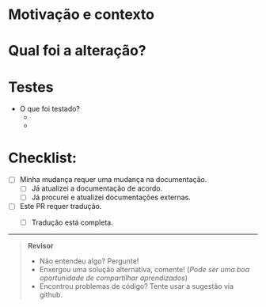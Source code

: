 
Motivação e contexto
================================================================================
<!--
Explique o porque este pull-request foi aberto, qual problema ele resolve.
Esta explicação deve incluir informações suficientes para uma pessoa sem contexto poder entender.
-->



Qual foi a alteração?
================================================================================
<!-- Explique como e qual correção foi aplicada -->



Testes
================================================================================
<!-- Informe quais tipos de teste foi realizado-->
* O que foi testado? 
  - <!-- coloque o teste aqui-->
  - <!-- coloque o teste aqui-->

Checklist:
================================================================================
- [ ] Minha mudança requer uma mudança na documentação.
  - [ ] Já atualizei a documentação de acordo.
  - [ ] Já procurei e atualizei documentações externas.
- [ ] Este PR requer tradução.
  - [ ] Tradução está completa.


--------------------------------------------------------------------------------
> **Revisor**
> - Não entendeu algo? Pergunte!
> - Enxergou uma solução alternativa, comente! (_Pode ser uma boa oportunidade de compartilhar aprendizados_)
> - Encontrou problemas de código? Tente usar a sugestão via github.
